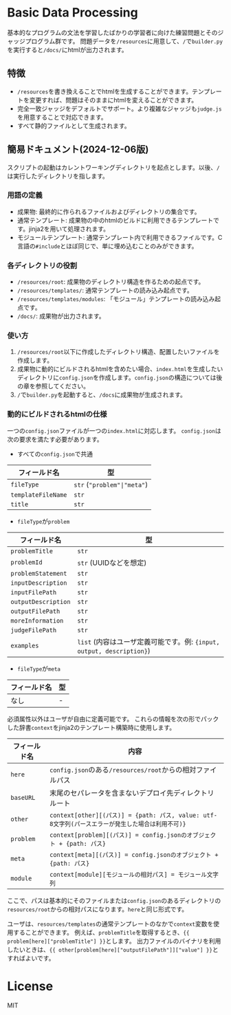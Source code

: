 # Basic Data Processing
基本的なプログラムの文法を学習したばかりの学習者に向けた練習問題とそのジャッジプログラム群です。
問題データを`/resources`に用意して、`/`で`builder.py`を実行すると`/docs/`にhtmlが出力されます。

## 特徴
- `/resources`を書き換えることでhtmlを生成することができます。テンプレートを変更すれば、問題はそのままにhtmlを変えることができます。
- 完全一致ジャッジをデフォルトでサポート。より複雑なジャッジも`judge.js`を用意することで対応できます。
- すべて静的ファイルとして生成されます。

## 簡易ドキュメント(2024-12-06版)
スクリプトの起動はカレントワーキングディレクトリを起点とします。以後、`/`は実行したディレクトリを指します。

### 用語の定義
- 成果物: 最終的に作られるファイルおよびディレクトリの集合です。
- 通常テンプレート: 成果物の中のhtmlのビルドに利用できるテンプレートです。jinja2を用いて処理されます。
- モジュールテンプレート: 通常テンプレート内で利用できるファイルです。C言語の`#include`とほぼ同じで、単に埋め込むことのみができます。

### 各ディレクトリの役割
- `/resources/root`: 成果物のディレクトリ構造を作るための起点です。
- `/resources/templates/`: 通常テンプレートの読み込み起点です。
- `/resources/templates/modules`: 「モジュール」テンプレートの読み込み起点です。
- `/docs/`: 成果物が出力されます。

### 使い方
1. `/resources/root`以下に作成したディレクトリ構造、配置したいファイルを作成します。
2. 成果物に動的にビルドされるhtmlを含めたい場合、`index.html`を生成したいディレクトリに`config.json`を作成します。`config.json`の構造については後の章を参照してください。
3. `/`で`builder.py`を起動すると、`/docs`に成果物が生成されます。

### 動的にビルドされるhtmlの仕様
一つの`config.json`ファイルが一つの`index.html`に対応します。
`config.json`は次の要求を満たす必要があります。

- すべての`config.json`で共通

| フィールド名            | 型                   |
|-------------------------|----------------------|
| `fileType`             | `str` (`"problem"\|"meta"`)   |
| `templateFileName`     | `str`                |
| `title`                | `str`                |

- `fileType`が`problem`

| フィールド名             | 型                     |
|--------------------------|------------------------|
| `problemTitle`          | `str`                  |
| `problemId`             | `str` (UUIDなどを想定) |
| `problemStatement`      | `str`                  |
| `inputDescription`      | `str`                  |
| `inputFilePath`         | `str`                  |
| `outputDescription`     | `str`                  |
| `outputFilePath`        | `str`                  |
| `moreInformation`       | `str`                  |
| `judgeFilePath`         | `str`                  |
| `examples`              | `list` (内容はユーザ定義可能です。例: `{input, output, description}`) |

- `fileType`が`meta`

| フィールド名 | 型 |
|--------------|----|
| なし         | -  |

必須属性以外はユーザが自由に定義可能です。
これらの情報を次の形でパックした辞書`context`をjinja2のテンプレート構築時に使用します。

| フィールド名   | 内容                                                                 |
|----------------|----------------------------------------------------------------------|
| `here`         | `config.json`のある`/resources/root`からの相対ファイルパス           |
| `baseURL`      | 末尾のセパレータを含まないデプロイ先ディレクトリルート               |
| `other`        | `context[other][(パス)] = {path: パス, value: utf-8文字列(パースエラーが発生した場合は利用不可)}` |
| `problem`      | `context[problem][(パス)] = config.jsonのオブジェクト + {path: パス}`|
| `meta`         | `context[meta][(パス)] = config.jsonのオブジェクト + {path: パス}`   |
| `module`       | `context[module][モジュールの相対パス] = モジュール文字列`           |

ここで、パスは基本的にそのファイルまたは`config.json`のあるディレクトリの`resources/root`からの相対パスになります。`here`と同じ形式です。

ユーザは、`resources/templates`の通常テンプレートのなかで`context`変数を使用することができます。
例えば、`problemTitle`を取得するとき、`{{ problem[here]["problemTitle"] }}`とします。
出力ファイルのバイナリを利用したいときは、`{{ other[problem[here]["outputFilePath"]]["value"] }}`とすればよいです。

# License
MIT
